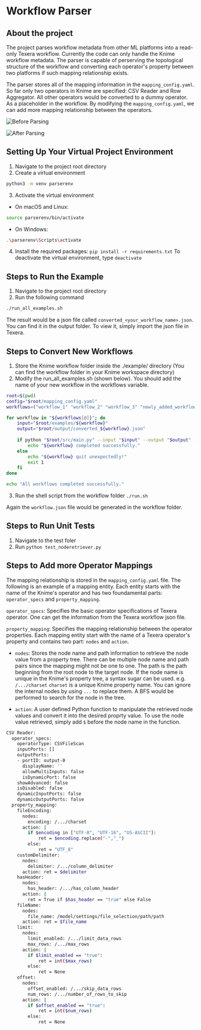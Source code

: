 # Workflow Parser
## About the project
The project parses workflow metadata from other ML platforms into a read-only Texera workflow. Currently the code can only handle the Knime workflow metadata. The parser is capable of perserving the topological structure of the workflow and converting each operator's property between two platforms if such mapping relationship exists.

The parser stores all of the mapping information in the `mapping_config.yaml`. So far only two operators in Knime are specified: CSV Reader and Row Aggregator. All other operators would be converted to a dummy operator. As a placeholder in the workflow. By modifying the `mapping_config.yaml`, we can add more mapping relationship between the operators.

![Before Parsing](https://drive.google.com/uc?export=view&id=1LPGWyVk0HHzF9yG-acMJyXJtPyxtbu5N "Before Parsing")

![After Parsing](https://drive.google.com/uc?export=view&id=1LYn-x7qhNj8nblvipJN2CJKepyNWFjbU "After Parsing")

## Setting Up Your Virtual Project Environment
1. Navigate to the project root directory
2. Create a virtual environment

```bash
python3 -m venv parserenv
```
3. Activate the virtual environment
* On macOS and Linux:
```bash
source parserenv/bin/activate
```
* On Windows:
```bash
.\parserenv\Scripts\activate
```
4. Install the required packages: `pip install -r requirements.txt`
To deactivate the virtual environment, type `deactivate`

## Steps to Run the Example
1. Navigate to the project root directory
2. Run the following command 
```bash
./run_all_examples.sh
```
The result would be a json file called `converted_<your_workflow_name>.json`. You can find it in the output folder. To view it, simply import the json file in Texera.

## Steps to Convert New Workflows
1. Store the Knime workflow folder inside the ./example/ directory (You can find the workflow folder in your Knime workspace directory)
2. Modify the run_all_examples.sh (shown below). You should add the name of your new workflow in the workflows variable. 
```bash
root=$(pwd)
config="$root/mapping_config.yaml"
workflows=("workflow_1" "workflow_2" "workflow_3" "newly_added_workflow")

for workflow in "${workflows[@]}"; do
    input="$root/examples/${workflow}"
    output="$root/output/converted_${workflow}.json"
    
    if python "$root/src/main.py" --input "$input" --output "$output" --config "$config"; then
        echo "${workflow} completed successfully."
    else
        echo "${workflow} quit unexpectedly!"
        exit 1
    fi
done

echo "All workflows completed successfully."
```
3. Run the shell script from the workflow folder `./run.sh`

Again the `workflow.json` file would be generated in the workflow folder.

## Steps to Run Unit Tests
1. Navigate to the test foler
2. Run `python test_noderetriever.py`

## Steps to Add more Operator Mappings
The mapping relationship is stored in the `mapping_config.yaml` file. The following is an example of a mapping entity. Each entity starts with the name of the Knime's operator and has two foundamental parts: `operator_specs` and `property_mapping`.

`operator_specs`: Specifies the basic operator specifications of Texera operator. One can get the information from the Texera workflow json file.

`property_mapping`: Specifies the mapping relationship between the operator properties. Each mapping entity start with the name of a Texera operator's property and contains two part: `nodes` and `action`.
* `nodes`: Stores the node name and path information to retrieve the node value from a property tree. There can be multiple node name and path pairs since the mapping might not be one to one. The path is the path beginning from the root node to the target node. If the node name is unique in the Knime's property tree, a syntax sugar can be used. e.g. `/.../charset` `charset` is a unique Knime property name. You can ignore the internal nodes by using `...` to replace them. A BFS would be performed to search for the node in the tree. 

* `action`: A user defined Python function to manipulate the retrieved node values and convert it into the desired proprty value. To use the node value retrieved, simply add `$` before the node name in the function.  

```bash
CSV Reader:
  operator_specs:
    operatorType: CSVFileScan
    inputPorts: []
    outputPorts:
    - portID: output-0
      displayName: ''
      allowMultiInputs: false
      isDynamicPort: false
    showAdvanced: false
    isDisabled: false
    dynamicInputPorts: false
    dynamicOutputPorts: false
  property_mapping:
    fileEncoding:
      nodes:
        encoding: /.../charset
      action: |
        if $encoding in ["UTF-8", "UTF-16", "US-ASCII"]:
            ret = $encoding.replace("-","_")
        else:
            ret = "UTF_8"
    customDelimiter:
      nodes:
        delimiter: /.../column_delimiter
      action: ret = $delimiter
    hasHeader:
      nodes:
        has_header: /.../has_column_header
      action: |
        ret = True if $has_header == "true" else False
    fileName:
      nodes:
        file_name: /model/settings/file_selection/path/path
      action: ret = $file_name
    limit:
      nodes:
        limit_enabled: /.../limit_data_rows
        max_rows: /.../max_rows
      action: |
        if $limit_enabled == "true":
            ret = int($max_rows)
        else:
            ret = None
    offset:
      nodes:
        offset_enabled: /.../skip_data_rows
        num_rows: /.../number_of_rows_to_skip
      action: |
        if $offset_enabled == "true":
            ret = int($num_rows)
        else:
            ret = None
```
